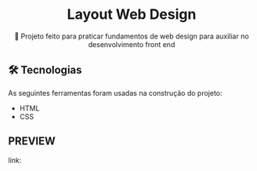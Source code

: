 <div align="center">
<h1>Layout Web Design</h1>
<p>🚀 Projeto feito para praticar fundamentos de web design para auxiliar no desenvolvimento front end</p>
</div>

## 🛠 Tecnologias  

As seguintes ferramentas foram usadas na construção do projeto:
- HTML
- CSS

## PREVIEW

link: 
